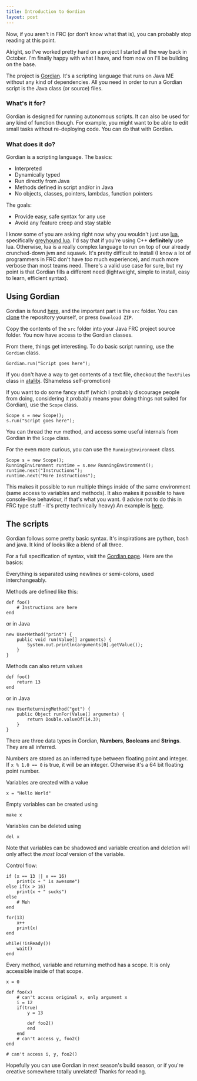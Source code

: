 ```yaml
---
title: Introduction to Gordian
layout: post
---
```


Now, if you aren't in FRC (or don't know what that is), you can probably stop reading at this point.

Alright, so I've worked pretty hard on a project I started all the way back in October. I'm finally happy with what I have, and from now on I'll be building on the base.

The project is [Gordian](http://team4334.github.io/gordian/). It's a scripting language that runs on Java ME without any kind of dependencies. All you need in order to run a Gordian script is the Java class (or source) files.

### What's it for?
Gordian is designed for running autonomous scripts. It can also be used for any kind of function though. For example, you might want to be able to edit small tasks without re-deploying code. You can do that with Gordian.

### What does it do?
Gordian is a scripting language. The basics:

+ Interpreted
+ Dynamically typed
+ Run directly from Java
+ Methods defined in script and/or in Java
+ No objects, classes, pointers, lambdas, function pointers

The goals:

+ Provide easy, safe syntax for any use
+ Avoid any feature creep and stay stable

I know some of you are asking right now why you wouldn't just use [lua](http://www.lua.org/), specifically [greyhound lua](http://hg.zombiezen.com/greyhound-lua/wiki/Home). I'd say that if you're using C++ **definitely** use lua. Otherwise, lua is a really complex language to run on top of our already crunched-down jvm and squawk. It's pretty difficult to install (I know a lot of programmers in FRC don't have *too* much experience), and much more verbose than most teams need. There's a valid use case for sure, but my point is that Gordian fills a different need (lightweight, simple to install, easy to learn, efficient syntax).

## Using Gordian
Gordian is found [here](https://github.com/Team4334/gordian), and the important part is the `src` folder. You can [clone](http://git-scm.com/book/en/Git-Basics-Getting-a-Git-Repository#Cloning-an-Existing-Repository) the repository yourself, or press `Download ZIP`.

Copy the contents of the `src` folder into your Java FRC project source folder. You now have access to the Gordian classes.

From there, things get interesting. To do basic script running, use the `Gordian` class.

    Gordian.run("Script goes here");

If you don't have a way to get contents of a text file, checkout the `TextFiles` class in [atalibj](https://github.com/Team4334/atalibj/blob/master/src/edu/first/util/TextFiles.java). (Shameless self-promotion)

If you want to do some fancy stuff (which I probably discourage people from doing, considering it probably means your doing things not suited for Gordian), use the `Scope` class.

    Scope s = new Scope();
    s.run("Script goes here");

You can thread the `run` method, and access some useful internals from Gordian in the `Scope` class.

For the even more curious, you can use the `RunningEnvironment` class.

    Scope s = new Scope();
    RunningEnvironment runtime = s.new RunningEnvironment();
    runtime.next("Instructions");
    runtime.next("More Instructions");

This makes it possible to run multiple things inside of the same environment (same access to variables and methods). It also makes it possible to have console-like behaviour, if that's what you want. (I advise not to do this in FRC type stuff - it's pretty technically heavy) An example is [here](https://gist.github.com/joelgallant/6119088).

## The scripts
Gordian follows some pretty basic syntax. It's inspirations are python, bash and java. It kind of looks like a blend of all three.

For a full specification of syntax, visit the [Gordian page](http://team4334.github.io/gordian/#language-specification). Here are the basics:

Everything is separated using newlines or semi-colons, used interchangeably.

Methods are defined like this:

    def foo()
        # Instructions are here
    end
    
or in Java

    new UserMethod("print") {
        public void run(Value[] arguments) {
            System.out.println(arguments[0].getValue());
        }
    }
    
Methods can also return values

    def foo()
        return 13
    end
    
or in Java

    new UserReturningMethod("get") {
        public Object runFor(Value[] arguments) {
            return Double.valueOf(14.3);
        }
    }
    
There are three data types in Gordian, **Numbers**, **Booleans** and **Strings**. They are all inferred.

Numbers are stored as an inferred type between floating point and integer. If `x % 1.0 == 0` is true, it will be an integer. Otherwise it's a 64 bit floating point number.

Variables are created with a value

    x = "Hello World"
    
Empty variables can be created using

    make x

Variables can be deleted using

    del x
    
Note that variables can be shadowed and variable creation and deletion will only affect the *most local* version of the variable.

Control flow:

    if (x == 13 || x == 16)
        print(x + " is awesome")
    else if(x > 16)
        print(x + " sucks")
    else
        # Meh
    end
    
    for(13)
        x++
        print(x)
    end

    while(!isReady())
        wait()
    end

Every method, variable and returning method has a scope. It is only accessible inside of that scope.

    x = 0

    def foo(x)
        # can't access original x, only argument x
        i = 12
        if(true)
            y = 13

            def foo2()
            end
        end
        # can't access y, foo2()
    end

    # can't access i, y, foo2()

Hopefully you can use Gordian in next season's build season, or if you're creative somewhere totally unrelated! Thanks for reading.
